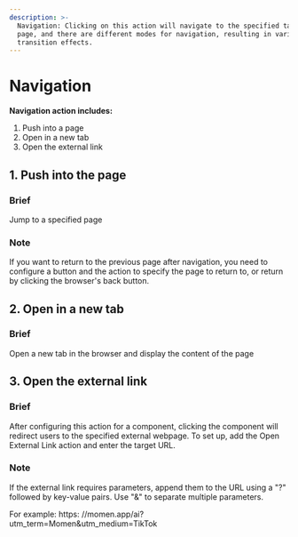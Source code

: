 ```yaml
---
description: >-
  Navigation: Clicking on this action will navigate to the specified target
  page, and there are different modes for navigation, resulting in various
  transition effects.
---
```



# Navigation 
**Navigation action includes:**
1. Push into a page
2. Open in a new tab 
3. Open the external link

## 1. Push into the page

### Brief
Jump to a specified page

### Note
If you want to return to the previous page after navigation, you need to configure a button and the action to specify the page to return to, or return by clicking the browser's back button.

## 2. Open in a new tab

### Brief
Open a new tab in the browser and display the content of the page

## 3. Open the external link

### Brief
After configuring this action for a component, clicking the component will redirect users to the specified external webpage. To set up, add the Open External Link action and enter the target URL.

### Note
If the external link requires parameters, append them to the URL using a "?" followed by key-value pairs. Use "&" to separate multiple parameters.

For example: https: //momen.app/ai?utm_term=Momen&utm_medium=TikTok



